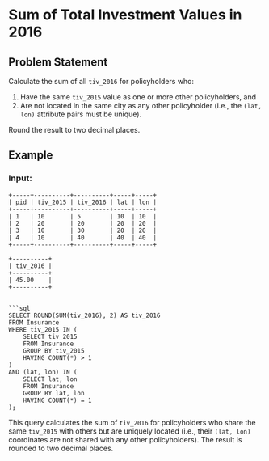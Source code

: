 # Sum of Total Investment Values in 2016

## Problem Statement
Calculate the sum of all `tiv_2016` for policyholders who:
1. Have the same `tiv_2015` value as one or more other policyholders, and
2. Are not located in the same city as any other policyholder (i.e., the `(lat, lon)` attribute pairs must be unique).

Round the result to two decimal places.

## Example

### Input:
```text
+-----+----------+----------+-----+-----+
| pid | tiv_2015 | tiv_2016 | lat | lon |
+-----+----------+----------+-----+-----+
| 1   | 10       | 5        | 10  | 10  |
| 2   | 20       | 20       | 20  | 20  |
| 3   | 10       | 30       | 20  | 20  |
| 4   | 10       | 40       | 40  | 40  |
+-----+----------+----------+-----+-----+

+----------+
| tiv_2016 |
+----------+
| 45.00    |
+----------+


```sql
SELECT ROUND(SUM(tiv_2016), 2) AS tiv_2016
FROM Insurance
WHERE tiv_2015 IN (
    SELECT tiv_2015
    FROM Insurance
    GROUP BY tiv_2015
    HAVING COUNT(*) > 1
)
AND (lat, lon) IN (
    SELECT lat, lon
    FROM Insurance
    GROUP BY lat, lon
    HAVING COUNT(*) = 1
);
```

This query calculates the sum of `tiv_2016` for policyholders who share the same `tiv_2015` with others but are uniquely located (i.e., their `(lat, lon)` coordinates are not shared with any other policyholders). The result is rounded to two decimal places.



